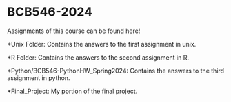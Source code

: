 # BCB546-2024
Assignments of this course can be found here!
<br>

*Unix Folder: Contains the answers to the first assignment in unix.

*R Folder: Contains the answers to the second assignment in R.

*Python/BCB546-PythonHW_Spring2024: Contains the answers to the third assignment in python.

*Final_Project: My portion of the final project.
